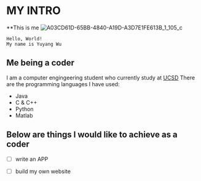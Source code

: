 # MY INTRO
**This is me
![A03CD61D-65BB-4840-A19D-A3D7E1FE613B_1_105_c](https://user-images.githubusercontent.com/81449402/135026985-38fd1b00-57cd-4b10-b6f2-52e36c25ec93.jpeg)

```
Hello, World!
My name is Yuyang Wu
```

## Me being a coder
I am a computer engingeering student who currently study at [UCSD](https://ucsd.edu/) 
There are the programming languages I have used:
- Java
- C & C++
- Python
- Matlab

## Below are things l would like to achieve as a coder
- [ ] write an APP
- [ ] build my own website

